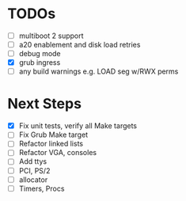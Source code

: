 # TODOs

- [ ] multiboot 2 support
- [ ] a20 enablement and disk load retries
- [ ] debug mode
- [x] grub ingress
- [ ] any build warnings e.g. LOAD seg w/RWX perms

# Next Steps
- [x] Fix unit tests, verify all Make targets
- [ ] Fix Grub Make target
- [ ] Refactor linked lists
- [ ] Refactor VGA, consoles
- [ ] Add ttys
- [ ] PCI, PS/2
- [ ] allocator
- [ ] Timers, Procs
